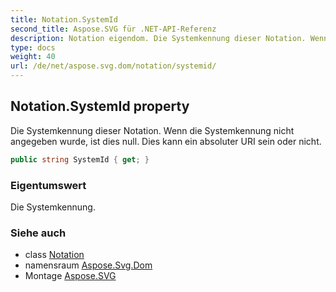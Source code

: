```yaml
---
title: Notation.SystemId
second_title: Aspose.SVG für .NET-API-Referenz
description: Notation eigendom. Die Systemkennung dieser Notation. Wenn die Systemkennung nicht angegeben wurde ist dies null. Dies kann ein absoluter URI sein oder nicht.
type: docs
weight: 40
url: /de/net/aspose.svg.dom/notation/systemid/
---
```

## Notation.SystemId property

Die Systemkennung dieser Notation. Wenn die Systemkennung nicht angegeben wurde, ist dies null. Dies kann ein absoluter URI sein oder nicht.

```csharp
public string SystemId { get; }
```

### Eigentumswert

Die Systemkennung.

### Siehe auch

* class [Notation](../)
* namensraum [Aspose.Svg.Dom](../../notation/)
* Montage [Aspose.SVG](../../../)


